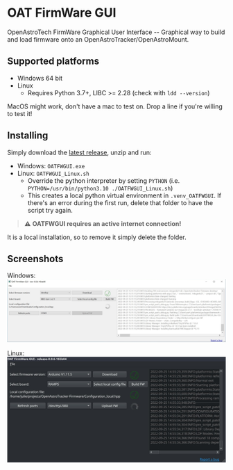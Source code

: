 # OAT FirmWare GUI
OpenAstroTech FirmWare Graphical User Interface -- Graphical way to build and load firmware onto an OpenAstroTracker/OpenAstroMount.

## Supported platforms
- Windows 64 bit
- Linux
  - Requires Python 3.7+, LIBC >= 2.28 (check with `ldd --version`)

MacOS might work, don't have a mac to test on. Drop a line if you're willing to test it!

## Installing
Simply download the [latest release](https://github.com/OpenAstroTech/OATFWGUI/releases), unzip and run:
- Windows: `OATFWGUI.exe`
- Linux: `OATFWGUI_Linux.sh`
  - Override the python interpreter by setting `PYTHON` (i.e. `PYTHON=/usr/bin/python3.10 ./OATFWGUI_Linux.sh`)
  - This creates a local python virtual environment in `.venv_OATFWGUI`. If there's an error during the first run, delete that folder to have the script try again.

> :warning: **OATFWGUI requires an active internet connection!**

It is a local installation, so to remove it simply delete the folder.

## Screenshots
Windows:
![](assets/screenshot_Windows.jpg)

Linux:
![](assets/screenshot_Linux.jpg)
